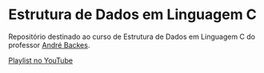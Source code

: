 # Estrutura de Dados em Linguagem C

Repositório destinado ao curso de Estrutura de Dados em Linguagem C do professor [André Backes](https://github.com/arbackes).

[Playlist no YouTube](https://www.youtube.com/playlist?list=PL8iN9FQ7_jt6H5m4Gm0H89sybzR9yaaka)
